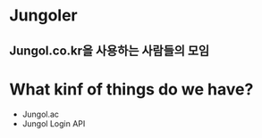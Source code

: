 # Jungoler

## Jungol.co.kr을 사용하는 사람들의 모임

# What kinf of things do we have?

- Jungol.ac
- Jungol Login API

